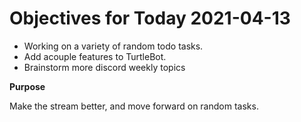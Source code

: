 # Objectives for Today 2021-04-13

- Working on a variety of random todo tasks.
- Add acouple features to TurtleBot.
- Brainstorm more discord weekly topics

**Purpose**

Make the stream better, and move forward on random tasks.
